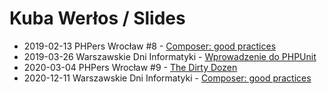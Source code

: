 # Kuba Werłos / Slides

- 2019-02-13 PHPers Wrocław #8 - [Composer: good practices](2019-02-13_PHPers_Wroclaw_Composer_good_practices.pdf)
- 2019-03-26 Warszawskie Dni Informatyki - [Wprowadzenie do PHPUnit](2019-03-26_Warszawskie_Dni_Informatyki_Wprowadzenie_do_PHPUnit.html)
- 2020-03-04 PHPers Wrocław #9 - [The Dirty Dozen](2020-03-04_PHPers_Wroclaw_The_Dirty_Dozen.html)
- 2020-12-11 Warszawskie Dni Informatyki - [Composer: good practices](2020-12-11_Warszawskie_Dni_Informatyki_Composer_good_practices.html)
